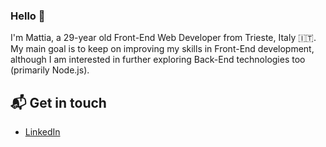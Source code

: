 ### Hello 👋

I'm Mattia, a 29-year old Front-End Web Developer from Trieste, Italy 🇮🇹. My main goal is to keep on improving my skills in Front-End development, although I am interested in further exploring Back-End technologies too (primarily Node.js).

## 📬 Get in touch

- [LinkedIn](https://www.linkedin.com/in/mattia-polli)
